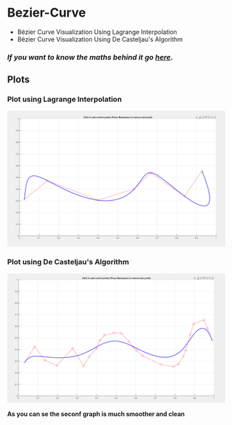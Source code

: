 # Bezier-Curve
- Bézier Curve Visualization Using Lagrange Interpolation
- Bézier Curve Visualization Using De Casteljau's Algorithm

### ***If you want to know the maths behind it go [here](https://github.com/Kraken57/Bezier-Curve/blob/main/public/maths.pdf).***

## Plots

### Plot using Lagrange Interpolation

![Alt text](./public/lagrange.png)

### Plot using De Casteljau's Algorithm

![Alt text](./public/casteljau.png)

**As you can se the seconf graph is much smoother and clean**